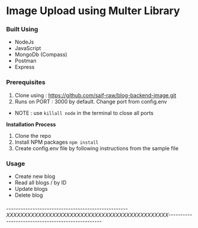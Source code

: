 # Image Upload using Multer Library

### Built Using

- NodeJs
- JavaScript
- MongoDb (Compass)
- Postman
- Express

### Prerequisites

1) Clone using : https://github.com/saif-raw/blog-backend-image.git
2) Runs on PORT : 3000 by default. Change port from config.env
 - NOTE : use `killall node` in the terminal to close all ports

**Installation Process**

1. Clone the repo
2. Install NPM packages `npm install` 
3. Create config.env file by following instructions from the sample file

### Usage

- Create new blog
- Read all blogs / by ID
- Update blogs
- Delete blog


###### ---------------------------------------------------XXXXXXXXXXXXXXXXXXXXXXXXXXXXXXXXXXXXXXXXXXXXXX--------------------------------------------------
